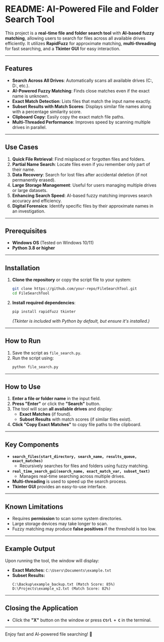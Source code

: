 # README: AI-Powered File and Folder Search Tool  

This project is a **real-time file and folder search tool** with **AI-based fuzzy matching**, allowing users to search for files across all available drives efficiently. It utilizes **RapidFuzz** for approximate matching, **multi-threading** for fast searching, and a **Tkinter GUI** for easy interaction.

---

## Features  
- **Search Across All Drives**: Automatically scans all available drives (C:\, D:\, etc.).  
- **AI-Powered Fuzzy Matching**: Finds close matches even if the exact name is unknown.  
- **Exact Match Detection**: Lists files that match the input name exactly.  
- **Subset Results with Match Scores**: Displays similar file names along with a percentage similarity score.  
- **Clipboard Copy**: Easily copy the exact match file paths.  
- **Multi-Threaded Performance**: Improves speed by scanning multiple drives in parallel.  

---

## Use Cases  
1. **Quick File Retrieval**: Find misplaced or forgotten files and folders.  
2. **Partial Name Search**: Locate files even if you remember only part of their name.  
3. **Data Recovery**: Search for lost files after accidental deletion (if not permanently erased).  
4. **Large Storage Management**: Useful for users managing multiple drives or large datasets.  
5. **Enhancing Search Speed**: AI-based fuzzy matching improves search accuracy and efficiency.  
6. **Digital Forensics**: Identify specific files by their approximate names in an investigation.  

---

## Prerequisites  
- **Windows OS** (Tested on Windows 10/11)  
- **Python 3.8 or higher**  

---

## Installation  
1. **Clone the repository** or copy the script file to your system:  
   ```bash
   git clone https://github.com/your-repo/FileSearchTool.git  
   cd FileSearchTool  
   ```  
2. **Install required dependencies**:  
   ```bash
   pip install rapidfuzz tkinter  
   ```  
   *(Tkinter is included with Python by default, but ensure it's installed.)*  

---

## How to Run  
1. Save the script as `file_search.py`.  
2. Run the script using:  
   ```bash
   python file_search.py  
   ```  

---

## How to Use  
1. **Enter a file or folder name** in the input field.  
2. **Press "Enter"** or click the **"Search"** button.  
3. The tool will scan **all available drives** and display:  
   - **Exact Matches** (if found).  
   - **Subset Results** with match scores (if similar files exist).  
4. **Click "Copy Exact Matches"** to copy file paths to the clipboard.  

---

## Key Components  
- **`search_files(start_directory, search_name, results_queue, exact_matches)`**  
  - Recursively searches for files and folders using fuzzy matching.  
- **`real_time_search_gui(search_name, exact_match_var, subset_text)`**  
  - Manages real-time searching across multiple drives.  
- **Multi-threading** is used to speed up the search process.  
- **Tkinter GUI** provides an easy-to-use interface.  

---

## Known Limitations  
- Requires **permission** to scan some system directories.  
- Large storage devices may take longer to scan.  
- Fuzzy matching may produce **false positives** if the threshold is too low.  

---

## Example Output  
Upon running the tool, the window will display:  
- **Exact Matches:** `C:\Users\Documents\example.txt`  
- **Subset Results:**  
  ```
  C:\Backup\example_backup.txt (Match Score: 85%)
  D:\Projects\example_v2.txt (Match Score: 82%)
  ```

---

## Closing the Application  
- Click the **"X"** button on the window or press **`Ctrl + C`** in the terminal.  

---

Enjoy fast and AI-powered file searching! 🚀
